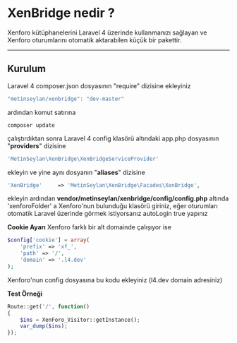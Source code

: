 XenBridge nedir ?
=====================

Xenforo kütüphanelerini Laravel 4 üzerinde kullanmanızı sağlayan ve Xenforo oturumlarını otomatik aktarabilen küçük bir pakettir.

----------

Kurulum
---------
Laravel 4 composer.json dosyasının "require" dizisine ekleyiniz
```js
"metinseylan/xenbridge": "dev-master"
```
ardından komut satırına
```composer
composer update
```
çalıştırdıktan sonra Laravel 4 config klasörü altındaki app.php dosyasının "**providers**" dizisine
```php
'MetinSeylan\XenBridge\XenBridgeServiceProvider'
```
ekleyin ve yine aynı dosyanın "**aliases**" dizisine
```php
'XenBridge'     => 'MetinSeylan\XenBridge\Facades\XenBridge',
```
ekleyin ardından **vendor/metinseylan/xenbridge/config/config.php** altında 'xenforoFolder' a Xenforo'nun bulunduğu klasörü giriniz, eğer oturumları otomatik Laravel üzerinde görmek istiyorsanız autoLogin true yapınız

**Cookie Ayarı**
Xenforo farklı bir alt domainde çalışıyor ise
```php
$config['cookie'] = array(
    'prefix' => 'xf_',
    'path' => '/',
    'domain' => '.l4.dev'
);
```
Xenforo'nun config dosyasına bu kodu ekleyiniz (l4.dev domain adresiniz)

**Test Örneği**

```php
Route::get('/', function()
{
    $ins = XenForo_Visitor::getInstance();
    var_dump($ins);
});
```

